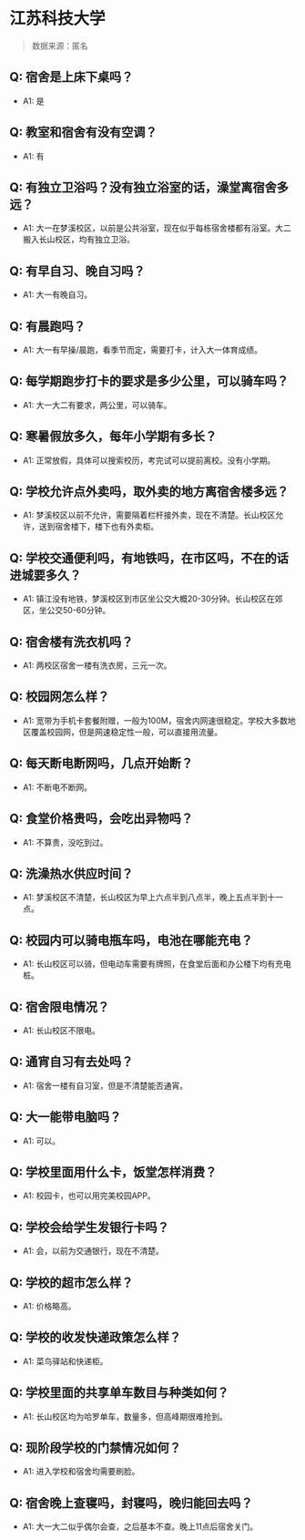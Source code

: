 # 江苏科技大学

> 数据来源：匿名

## Q: 宿舍是上床下桌吗？

- A1: 是

## Q: 教室和宿舍有没有空调？

- A1: 有

## Q: 有独立卫浴吗？没有独立浴室的话，澡堂离宿舍多远？

- A1: 大一在梦溪校区，以前是公共浴室，现在似乎每栋宿舍楼都有浴室。大二搬入长山校区，均有独立卫浴。

## Q: 有早自习、晚自习吗？

- A1: 大一有晚自习。

## Q: 有晨跑吗？

- A1: 大一有早操/晨跑，看季节而定，需要打卡，计入大一体育成绩。

## Q: 每学期跑步打卡的要求是多少公里，可以骑车吗？

- A1: 大一大二有要求，两公里，可以骑车。

## Q: 寒暑假放多久，每年小学期有多长？

- A1: 正常放假，具体可以搜索校历，考完试可以提前离校。没有小学期。

## Q: 学校允许点外卖吗，取外卖的地方离宿舍楼多远？

- A1: 梦溪校区以前不允许，需要隔着栏杆接外卖，现在不清楚。长山校区允许，送到宿舍楼下，楼下也有外卖柜。

## Q: 学校交通便利吗，有地铁吗，在市区吗，不在的话进城要多久？

- A1: 镇江没有地铁，梦溪校区到市区坐公交大概20-30分钟。长山校区在郊区，坐公交50-60分钟。

## Q: 宿舍楼有洗衣机吗？

- A1: 两校区宿舍一楼有洗衣房，三元一次。

## Q: 校园网怎么样？

- A1: 宽带为手机卡套餐附赠，一般为100M，宿舍内网速很稳定。学校大多数地区覆盖校园网，但是网速稳定性一般，可以直接用流量。

## Q: 每天断电断网吗，几点开始断？

- A1: 不断电不断网。

## Q: 食堂价格贵吗，会吃出异物吗？

- A1: 不算贵，没吃到过。

## Q: 洗澡热水供应时间？

- A1: 梦溪校区不清楚，长山校区为早上六点半到八点半，晚上五点半到十一点。

## Q: 校园内可以骑电瓶车吗，电池在哪能充电？

- A1: 长山校区可以骑，但电动车需要有牌照，在食堂后面和办公楼下均有充电桩。

## Q: 宿舍限电情况？

- A1: 长山校区不限电。

## Q: 通宵自习有去处吗？

- A1: 宿舍一楼有自习室，但是不清楚能否通宵。

## Q: 大一能带电脑吗？

- A1: 可以。

## Q: 学校里面用什么卡，饭堂怎样消费？

- A1: 校园卡，也可以用完美校园APP。

## Q: 学校会给学生发银行卡吗？

- A1: 会，以前为交通银行，现在不清楚。

## Q: 学校的超市怎么样？

- A1: 价格略高。

## Q: 学校的收发快递政策怎么样？

- A1: 菜鸟驿站和快递柜。

## Q: 学校里面的共享单车数目与种类如何？

- A1: 长山校区均为哈罗单车，数量多，但高峰期很难抢到。

## Q: 现阶段学校的门禁情况如何？

- A1: 进入学校和宿舍均需要刷脸。

## Q: 宿舍晚上查寝吗，封寝吗，晚归能回去吗？

- A1: 大一大二似乎偶尔会查，之后基本不查。晚上11点后宿舍关门。

